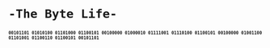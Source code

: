 # `-The Byte Life-`
<span style="font-weight:900;font-size:10px">`
00101101 01010100 01101000
01100101 00100000 01000010
01111001 01110100 01100101
00100000 01001100 01101001
01100110 01100101 00101101
`</span>
